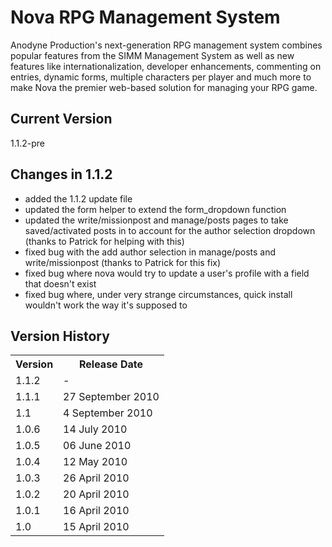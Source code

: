 # Nova RPG Management System

Anodyne Production's next-generation RPG management system combines popular features from the SIMM Management System as well as new features like internationalization, developer enhancements, commenting on entries, dynamic forms, multiple characters per player and much more to make Nova the premier web-based solution for managing your RPG game.

## Current Version

1.1.2-pre

## Changes in 1.1.2

* added the 1.1.2 update file
* updated the form helper to extend the form\_dropdown function
* updated the write/missionpost and manage/posts pages to take saved/activated posts in to account for the author selection dropdown (thanks to Patrick for helping with this)
* fixed bug with the add author selection in manage/posts and write/missionpost (thanks to Patrick for this fix)
* fixed bug where nova would try to update a user's profile with a field that doesn't exist
* fixed bug where, under very strange circumstances, quick install wouldn't work the way it's supposed to

## Version History

<table>
	<tr>
		<th>Version</th><th>Release Date</th>
	</tr>
	<tr>
		<td>1.1.2</td><td>-</td>
	</tr>
	<tr>
		<td>1.1.1</td><td>27 September 2010</td>
	</tr>
	<tr>
		<td>1.1</td><td>4 September 2010</td>
	</tr>
	<tr>
		<td>1.0.6</td><td>14 July 2010</td>
	</tr>
	<tr>
		<td>1.0.5</td><td>06 June 2010</td>
	</tr>
	<tr>
		<td>1.0.4</td><td>12 May 2010</td>
	</tr>
	<tr>
		<td>1.0.3</td><td>26 April 2010</td>
	</tr>
	<tr>
		<td>1.0.2</td><td>20 April 2010</td>
	</tr>
	<tr>
		<td>1.0.1</td><td>16 April 2010</td>
	</tr>
	<tr>
		<td>1.0</td><td>15 April 2010</td>
	</tr>
</table>
